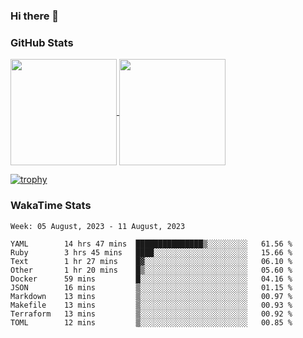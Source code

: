 ### Hi there 👋

### GitHub Stats

<a href="https://github.com/anuraghazra/github-readme-stats">
  <img align="center" height="170px" src="https://github-readme-stats.vercel.app/api/top-langs/?username=tksfjt1024&layout=compact&count_private=true&show_icons=true&show_icons=true&theme=graywhite" />
</a>
<a href="https://github.com/anuraghazra/github-readme-stats">
  <img align="center" height="170px" src="https://github-readme-stats.vercel.app/api?username=tksfjt1024&count_private=true&show_icons=true&show_icons=true&theme=graywhite" />
</a>

[![trophy](https://github-profile-trophy.vercel.app/?username=tksfjt1024)](https://github.com/ryo-ma/github-profile-trophy)

### WakaTime Stats

<!--START_SECTION:waka-->
```text
Week: 05 August, 2023 - 11 August, 2023

YAML        14 hrs 47 mins  ███████████████▒░░░░░░░░░   61.56 % 
Ruby        3 hrs 45 mins   ████░░░░░░░░░░░░░░░░░░░░░   15.66 % 
Text        1 hr 27 mins    █▓░░░░░░░░░░░░░░░░░░░░░░░   06.10 % 
Other       1 hr 20 mins    █▒░░░░░░░░░░░░░░░░░░░░░░░   05.60 % 
Docker      59 mins         █░░░░░░░░░░░░░░░░░░░░░░░░   04.16 % 
JSON        16 mins         ▒░░░░░░░░░░░░░░░░░░░░░░░░   01.15 % 
Markdown    13 mins         ▒░░░░░░░░░░░░░░░░░░░░░░░░   00.97 % 
Makefile    13 mins         ▒░░░░░░░░░░░░░░░░░░░░░░░░   00.93 % 
Terraform   13 mins         ▒░░░░░░░░░░░░░░░░░░░░░░░░   00.92 % 
TOML        12 mins         ▒░░░░░░░░░░░░░░░░░░░░░░░░   00.85 % 
```
<!--END_SECTION:waka-->
